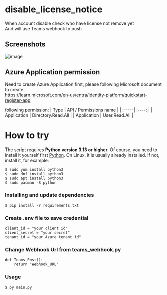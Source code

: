 # disable_license_notice
When account disable check who have license not remove yet  
And will use Teams webhook to push  


## Screenshots
![image](https://github.com/user-attachments/assets/c0829761-fad7-4604-95f4-ffda3972be7d)


## Azure Application permission
Need to create Azure Application first, please following Microsoft document to create.  
https://learn.microsoft.com/en-us/entra/identity-platform/quickstart-register-app

following permission:
| Type | API / Permissions name |
| :-----| :----: | 
| Application  | Directory.Read.All |
| Application  | User.Read.All |

# How to try
The script requires **Python version 3.13 or higher**.
Of course, you need to install it yourself first [Python](https://www.python.org/). On Linux, it is usually already installed. If not, install it, for example:

```console
$ sudo yum install python3
$ sudo dnf install python3
$ sudo apt install python3
$ sudo pacman -S python
```

### Installing and update dependencies
```console
$ pip install -r requirements.txt
```
### Create .env file to save credential
```console
client_id = "your client id"
client_secret = "your secret"
tenant_id = "your Azure tenant id"
```
### Change Webhook Url from teams_webhook.py
```console
def Teams_Post():
    return "Webhook_URL"
```
### Usage
```console
$ py main.py
```
